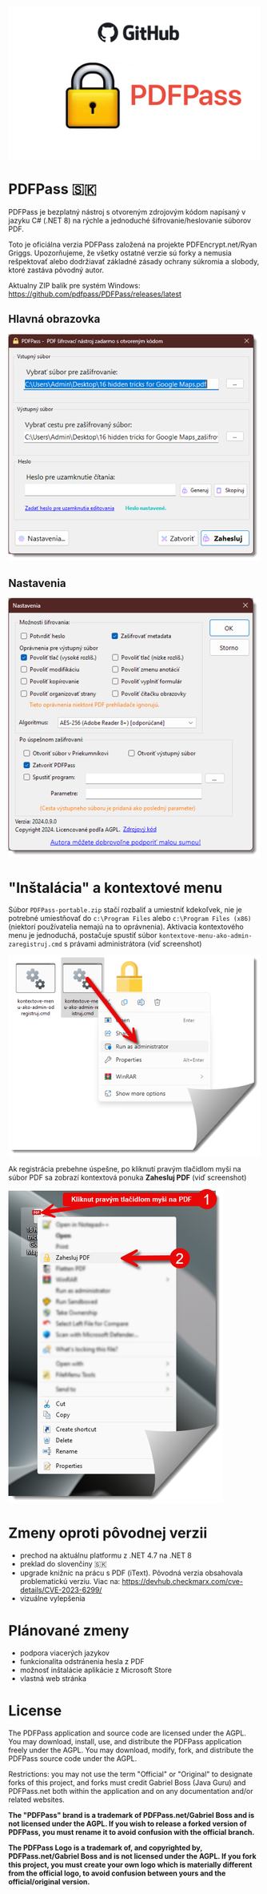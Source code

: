 ![ref-card.jpg](screenshots%2Fref-card.jpg)

# PDFPass 🇸🇰
PDFPass je bezplatný nástroj s otvoreným zdrojovým kódom napísaný v jazyku C# (.NET 8) na rýchle a jednoduché šifrovanie/heslovanie súborov PDF.

Toto je oficiálna verzia PDFPass založená na projekte PDFEncrypt.net/Ryan Griggs. Upozorňujeme, že všetky ostatné verzie sú forky a nemusia rešpektovať alebo dodržiavať základné zásady ochrany súkromia a slobody, ktoré zastáva pôvodný autor.

Aktualny ZIP balík pre systém Windows: https://github.com/pdfpass/PDFPass/releases/latest
## Hlavná obrazovka 
![App Screenshot](screenshots%2Fmain.png)

## Nastavenia
![Settings](screenshots%2Fsettings.png)

# "Inštalácia" a kontextové menu

Súbor ```PDFPass-portable.zip``` stačí rozbaliť a umiestniť kdekoľvek, nie je potrebné umiestňovať do ```c:\Program Files``` alebo ```c:\Program Files (x86)``` (niektorí používatelia nemajú na to oprávnenia). Aktivacia kontextového menu je jednoduchá, postačuje spustiť súbor ```kontextove-menu-ako-admin-zaregistruj.cmd``` s právami administrátora (viď screenshot)

![register-menu.png](screenshots%2Fregister-menu.png)

Ak registrácia prebehne úspešne, po kliknutí pravým tlačidlom myši na súbor PDF sa zobrazí kontextová ponuka **Zahesluj PDF** (viď screenshot)

![context-menu.png](screenshots%2Fcontext-menu.png)



# Zmeny oproti pôvodnej verzii

* prechod na aktuálnu platformu z .NET 4.7 na .NET 8
* preklad do slovenčiny 🇸🇰
* upgrade knižníc na prácu s PDF (iText). Pôvodná verzia obsahovala problematickú verziu. Viac na: https://devhub.checkmarx.com/cve-details/CVE-2023-6299/
* vizuálne vylepšenia


# Plánované zmeny
* podpora viacerých jazykov
* funkcionalita odstránenia hesla z PDF
* možnosť inštalácie aplikácie z Microsoft Store
* vlastná web stránka


# License

The PDFPass application and source code are licensed under the AGPL.  You may download, install, use, and distribute the PDFPass application freely under the AGPL.  You may download, modify, fork, and distribute the PDFPass source code under the AGPL.

Restrictions: you may not use the term "Official" or "Original" to designate forks of this project, and forks must credit Gabriel Boss (Java Guru) and PDFPass.net both within the application and on any documentation and/or related websites.

**The "PDFPass" brand is a trademark of PDFPass.net/Gabriel Boss and is not licensed under the AGPL.  If you wish to release a forked version of PDFPass, you must rename it to avoid confusion with the official branch.**

**The PDFPass Logo is a trademark of, and copyrighted by, PDFPass.net/Gabriel Boss and is not licensed under the AGPL. If you fork this project, you must create your own logo which is materially different from the official logo, to avoid confusion between yours and the official/original version.**



